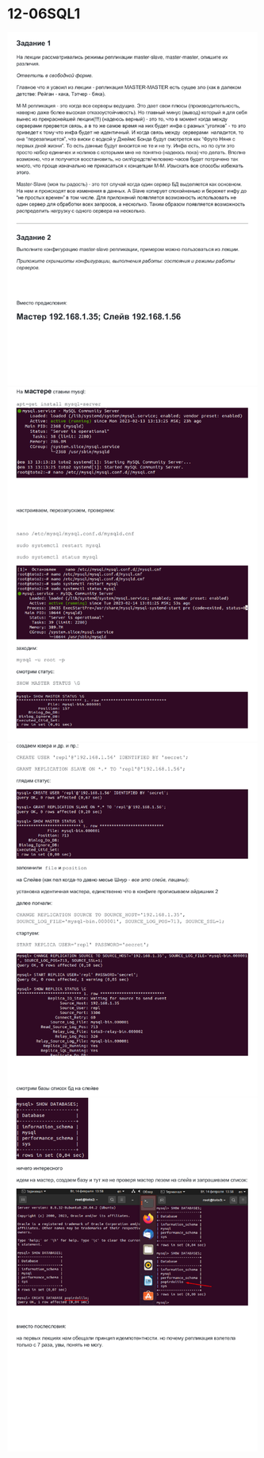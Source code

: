 # 12-06SQL1


![img](https://github.com/AzarnoyKir/12-06SQL1/blob/aedf1490b4a4470a56c6bc69b45f483be68cfbd0/img/06fb3-0.png)
![img](https://github.com/AzarnoyKir/12-06SQL1/blob/aedf1490b4a4470a56c6bc69b45f483be68cfbd0/img/06fb3-1.png)
![img](https://github.com/AzarnoyKir/12-06SQL1/blob/aedf1490b4a4470a56c6bc69b45f483be68cfbd0/img/06fb3-2.png)
![img](https://github.com/AzarnoyKir/12-06SQL1/blob/aedf1490b4a4470a56c6bc69b45f483be68cfbd0/img/06fb3-3.png)


